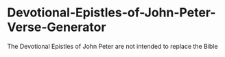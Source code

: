 # Devotional-Epistles-of-John-Peter-Verse-Generator
The Devotional Epistles of John Peter are not intended to replace the Bible
